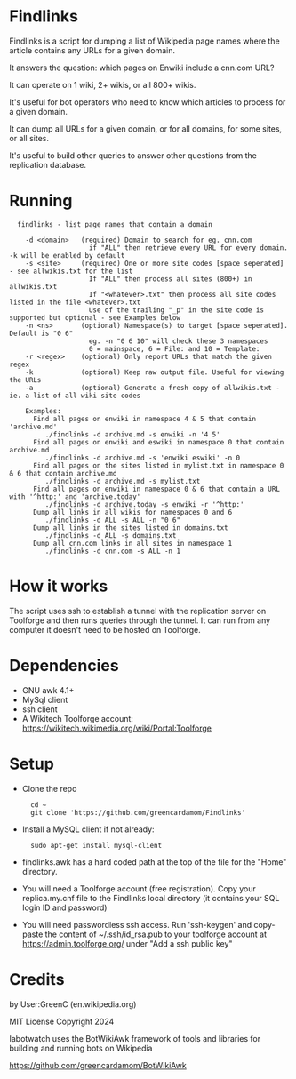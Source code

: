 Findlinks
===========
Findlinks is a script for dumping a list of Wikipedia page names where the article contains any URLs for a given domain.

It answers the question: which pages on Enwiki include a cnn.com URL?

It can operate on 1 wiki, 2+ wikis, or all 800+ wikis.

It's useful for bot operators who need to know which articles to process for a given domain.

It can dump all URLs for a given domain, or for all domains, for some sites, or all sites.

It's useful to build other queries to answer other questions from the replication database.

Running
==========

	  findlinks - list page names that contain a domain
	
	    -d <domain>   (required) Domain to search for eg. cnn.com
	                    if "ALL" then retrieve every URL for every domain. -k will be enabled by default
	    -s <site>     (required) One or more site codes [space seperated] - see allwikis.txt for the list
	                    If "ALL" then process all sites (800+) in allwikis.txt
	                    If "<whatever>.txt" then process all site codes listed in the file <whatever>.txt
	                    Use of the trailing "_p" in the site code is supported but optional - see Examples below
	    -n <ns>       (optional) Namespace(s) to target [space seperated]. Default is "0 6"
	                    eg. -n "0 6 10" will check these 3 namespaces 
	                    0 = mainspace, 6 = File: and 10 = Template:
	    -r <regex>    (optional) Only report URLs that match the given regex
	    -k            (optional) Keep raw output file. Useful for viewing the URLs
	    -a            (optional) Generate a fresh copy of allwikis.txt - ie. a list of all wiki site codes

	    Examples:
	      Find all pages on enwiki in namespace 4 & 5 that contain 'archive.md'
	         ./findlinks -d archive.md -s enwiki -n '4 5'
	      Find all pages on enwiki and eswiki in namespace 0 that contain archive.md
	         ./findlinks -d archive.md -s 'enwiki eswiki' -n 0
	      Find all pages on the sites listed in mylist.txt in namespace 0 & 6 that contain archive.md
	         ./findlinks -d archive.md -s mylist.txt
	      Find all pages on enwiki in namespace 0 & 6 that contain a URL with '^http:' and 'archive.today'
	         ./findlinks -d archive.today -s enwiki -r '^http:'
	      Dump all links in all wikis for namespaces 0 and 6
	         ./findlinks -d ALL -s ALL -n "0 6"
	      Dump all links in the sites listed in domains.txt
	         ./findlinks -d ALL -s domains.txt
	      Dump all cnn.com links in all sites in namespace 1
	         ./findlinks -d cnn.com -s ALL -n 1

How it works
=========
The script uses ssh to establish a tunnel with the replication server on Toolforge and then runs queries through the tunnel. It can run from any computer it doesn't need to be hosted on Toolforge.

Dependencies
====
* GNU awk 4.1+
* MySql client
* ssh client
* A Wikitech Toolforge account: https://wikitech.wikimedia.org/wiki/Portal:Toolforge

Setup 
=====
* Clone the repo

        cd ~
        git clone 'https://github.com/greencardamom/Findlinks'

* Install a MySQL client if not already:

        sudo apt-get install mysql-client

* findlinks.awk has a hard coded path at the top of the file for the "Home" directory.

* You will need a Toolforge account (free registration). Copy your replica.my.cnf file to the Findlinks local directory (it contains your SQL login ID and password)

* You will need passwordless ssh access. Run 'ssh-keygen' and copy-paste the content of ~/.ssh/id_rsa.pub to your toolforge account at https://admin.toolforge.org/ under "Add a ssh public key"

Credits
==================
by User:GreenC (en.wikipedia.org)

MIT License Copyright 2024

Iabotwatch uses the BotWikiAwk framework of tools and libraries for building and running bots on Wikipedia

https://github.com/greencardamom/BotWikiAwk
